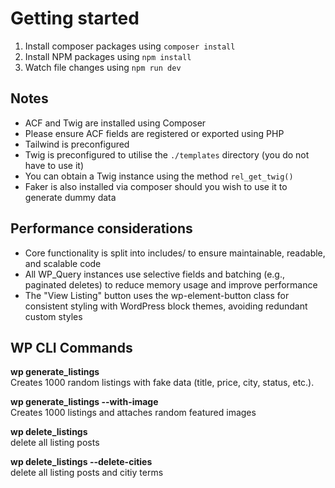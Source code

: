 # Getting started

1. Install composer packages using `composer install`
2. Install NPM packages using `npm install`
3. Watch file changes using `npm run dev`

## Notes

- ACF and Twig are installed using Composer
- Please ensure ACF fields are registered or exported using PHP
- Tailwind is preconfigured
- Twig is preconfigured to utilise the `./templates` directory (you do not have to use it)
- You can obtain a Twig instance using the method `rel_get_twig()`
- Faker is also installed via composer should you wish to use it to generate dummy data

## Performance considerations
- Core functionality is split into includes/ to ensure maintainable, readable, and scalable code
- All WP_Query instances use selective fields and batching (e.g., paginated deletes) to reduce memory usage and improve performance
- The "View Listing" button uses the wp-element-button class for consistent styling with WordPress block themes, avoiding redundant custom styles

## WP CLI Commands
**wp generate_listings**\
Creates 1000 random listings with fake data (title, price, city, status, etc.).

**wp generate_listings --with-image**\
Creates 1000 listings and attaches random featured images

**wp delete_listings**\
delete all listing posts

**wp delete_listings --delete-cities**\
delete all listing posts and citiy terms